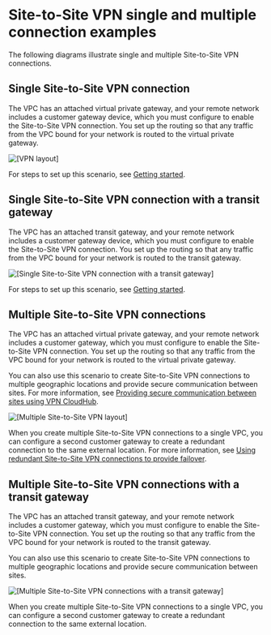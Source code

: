 # Site\-to\-Site VPN single and multiple connection examples<a name="Examples"></a>

The following diagrams illustrate single and multiple Site\-to\-Site VPN connections\. 

## Single Site\-to\-Site VPN connection<a name="SingleVPN"></a>

The VPC has an attached virtual private gateway, and your remote network includes a customer gateway device, which you must configure to enable the Site\-to\-Site VPN connection\. You set up the routing so that any traffic from the VPC bound for your network is routed to the virtual private gateway\.

![\[VPN layout\]](http://docs.aws.amazon.com/vpn/latest/s2svpn/images/VPN_Basic_Diagram.png)

For steps to set up this scenario, see [Getting started](SetUpVPNConnections.md)\.

## Single Site\-to\-Site VPN connection with a transit gateway<a name="SingleVPN-transit-gateway"></a>

The VPC has an attached transit gateway, and your remote network includes a customer gateway device, which you must configure to enable the Site\-to\-Site VPN connection\. You set up the routing so that any traffic from the VPC bound for your network is routed to the transit gateway\.

![\[Single Site-to-Site VPN connection with a transit gateway\]](http://docs.aws.amazon.com/vpn/latest/s2svpn/images/site-site-transit-gateway-basic.png)

For steps to set up this scenario, see [Getting started](SetUpVPNConnections.md)\.

## Multiple Site\-to\-Site VPN connections<a name="MultipleVPN"></a>

The VPC has an attached virtual private gateway, and your remote network includes a customer gateway, which you must configure to enable the Site\-to\-Site VPN connection\. You set up the routing so that any traffic from the VPC bound for your network is routed to the virtual private gateway\.

You can also use this scenario to create Site\-to\-Site VPN connections to multiple geographic locations and provide secure communication between sites\. For more information, see [Providing secure communication between sites using VPN CloudHub](VPN_CloudHub.md)\.

![\[Multiple Site-to-Site VPN layout\]](http://docs.aws.amazon.com/vpn/latest/s2svpn/images/Branch_Offices_diagram.png)

When you create multiple Site\-to\-Site VPN connections to a single VPC, you can configure a second customer gateway to create a redundant connection to the same external location\. For more information, see [Using redundant Site\-to\-Site VPN connections to provide failover](vpn-redundant-connection.md)\.

## Multiple Site\-to\-Site VPN connections with a transit gateway<a name="MultipleVPN-transit-gateway"></a>

The VPC has an attached transit gateway, and your remote network includes a customer gateway, which you must configure to enable the Site\-to\-Site VPN connection\. You set up the routing so that any traffic from the VPC bound for your network is routed to the transit gateway\.

You can also use this scenario to create Site\-to\-Site VPN connections to multiple geographic locations and provide secure communication between sites\.

![\[Multiple Site-to-Site VPN connections with a transit gateway\]](http://docs.aws.amazon.com/vpn/latest/s2svpn/images/branch-off-transit-gateway.png)

When you create multiple Site\-to\-Site VPN connections to a single VPC, you can configure a second customer gateway to create a redundant connection to the same external location\. 